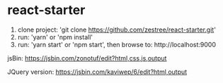 # react-starter

1. clone project: 'git clone https://github.com/zestree/react-starter.git'
2. run: 'yarn' or 'npm install'
3. run: 'yarn start' or 'npm start', then browse to: http://localhost:9000

jsBin:
https://jsbin.com/zonotuf/edit?html,css,js,output


JQuery version:
https://jsbin.com/kaviwep/6/edit?html,output
